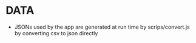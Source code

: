 # DATA

- JSONs used by the app are generated at run time by scrips/convert.js by converting csv to json directly
